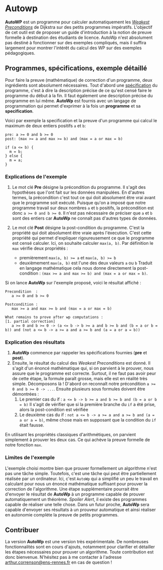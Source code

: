 # Autowp

**AutoWP** est un programme pour calculer automatiquement les [*Weakest Preconditions*](https://www.wikiwand.com/en/Predicate_transformer_semantics) de Dijkstra sur des petits programmes impératifs. L'objectif de cet outil est de proposer un guide d'introduction à la notion de preuve formelle à destination des étudiants de licence. AutoWp n'est absolument pas destiné à fonctionner sur des exemples compliqués, mais il suffira largement pour montrer l'intérêt du calcul des WP sur des exemples pédagogiques.

## Programmes, spécifications, exemple détaillé

Pour faire la preuve (mathématique) de correction d'un programme, deux ingrédients sont absolument nécessaires. Tout d'abord une [spécification](https://www.wikiwand.com/fr/M%C3%A9thode_formelle_(informatique)#/Sp%C3%A9cification) du programme, c'est à dire la description précise de ce qu'est censé faire le programme du début à la fin. Il faut également une description précise du programme en lui même. **AutoWp** est fournis avec un langage de programmation qui permet d'exprimer à la fois un **programme** et sa **specification**.

Voici par exemple la specification et la preuve d'un programme qui calcul le maximum de deux entiers positifs `a` et `b`:

```
pre: a >= 0 and b >= 0
post: (max >= a and max >= b) and (max = a or max = b)

if (a <= b) {
  m = b;
} else {
  m = a;
}
```

### Explications de l'exemple

1. Le mot clé **Pre** désigne la précondition du programme. Il s'agit des hypothèses que l'ont fait sur les données manipulées. En d'autres termes, la précondition c'est tout ce qui doit absolument être vrai avant que le programme soit exécuté. Puisque qu'on a imposé que notre programme travail sur deux nombres `a` et `b` positifs, la précondition est donc `a >= 0 and b >= 0`. Il n'est pas nécessaire de préciser que `a` et `b` sont des entiers car **AutoWp** ne connaît pas d'autres types de données.

2. Le mot clé **Post** désigne la post-condition du programme. C'est la propriété qui doit absolument être vraie après l'éxecution. C'est cette propriété qui permet d'expliquer rigoureusement ce que le programme est censé calculer. Ici, on souhaite calculer `max(a, b)`. Par définition le `max` vérifie deux propriétés :
   + premièrement `max(a, b) >= a` et `max(a, b) >= b` 
   + deuxièmement `max(a, b)` est l'une des deux valeurs `a` ou `b`
Traduit en langage mathématique cela nous donne directement la post-condition : `(max >= a and max >= b) and (max = a or max = b)`.

Si on lance **AutoWp** sur l'exemple proposé, voici le résultat affiché :

```
Precondition  :      
   a >= 0 and b >= 0

Postcondition :
   max >= a and max >= b and (max = a or max = b)

What remains to prove after wp computations :
[1. partial correction]
   a >= 0 and b >= 0 -> (a <= b -> b >= a and b >= b and (b = a or b = b)) and (not a <= b -> a >= a and a >= b and (a = a or a = b))
```

### Explication des résultats

1. **AutoWp** commence par rappeler les spécifications fournies (**pre** et **post**).
2. Ensuite, le résultat du calcul des *Weakest Preconditions* est donné. Il s'agit d'un énoncé mathématique qui, si on parvient à le prouver, nous assure que le programme est correcte. Surtout, il ne faut pas avoir peur de cette étape, la formule paraît grosse, mais elle est en réalité très simple. Décomposons là ! D'abord on reconnaît notre précondition `a >= 0 and b >= 0 -> ...`. Ensuite plusieurs sous formules doivent être démontrées :
   1. Le premier cas du if : `a <= b -> b >= a and b >= b and (b = a or b = b)` Il s'agit de vérifier que si la première branche du `if` a été prise, alors la post-condition est vérifiée
   2. Le deuxième cas du if : `not a <= b -> a >= a and a >= b and (a = a or a = b)`, même chose mais en supposant que la condition du `if` était fausse.

En utilisant les propriétés classiques d'arithmétiques, on parvient simplement à prouver les deux cas. Ce qui achève la preuve formelle de notre fonction `max`.

### Limites de l'exemple

L'exemple choisi montre bien que prouver formellement un algorithme n'est pas une tâche simple. Toutefois, c'est une tâche qui peut être partiellement réalisée par un ordinateur. Ici, c'est `AutoWp` qui a simplifié un peu le travail en calculant pour nous un énoncé mathématique suffisant pour prouver la correction de l'algorithme. Une étape supplémentaire pourrait être d'envoyer le résultat de **AutoWp** à un programme capable de prouver automatiquement un théorème. *Spoiler Alert*, il existe des programmes capable de réaliser une telle chose. Dans un futur proche, **AutoWp** sera capable d'envoyer ses résultats à un prouveur automatique et ainsi réaliser en autonomie complète la preuve de petits programmes.

## Contribuer

La version **AutoWp** est une version très expérimentale. De nombreuses fonctionnalités sont en cours d'ajouts, notamment pour clarifier et détailler les étapes nécessaires pour prouver un algorithme. Toute contribution est donc bienvenue. N'hésitez pas à me contacter à l'adresse [arthur.correnson@ens-rennes.fr](arthur.correnson@ens-rennes.fr) en cas de question !